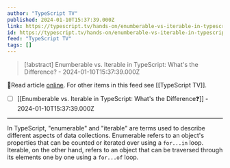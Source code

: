```yaml
---
author: "TypeScript TV"
published: 2024-01-10T15:37:39.000Z
link: https://typescript.tv/hands-on/enumberable-vs-iterable-in-typescript-whats-the-difference/
id: https://typescript.tv/hands-on/enumberable-vs-iterable-in-typescript-whats-the-difference/
feed: "TypeScript TV"
tags: []
---
```

> [!abstract] Enumberable vs. Iterable in TypeScript: What's the Difference? - 2024-01-10T15:37:39.000Z

🔗Read article [online](https://typescript.tv/hands-on/enumberable-vs-iterable-in-typescript-whats-the-difference/). For other items in this feed see [[TypeScript TV]].

- [ ] [[Enumberable vs․ Iterable in TypeScript꞉ What's the Difference❓]] - 2024-01-10T15:37:39.000Z
- - -
In TypeScript, "enumerable" and "iterable" are terms used to describe different aspects of data collections. Enumerable refers to an object's properties that can be counted or iterated over using a `for...in` loop. Iterable, on the other hand, refers to an object that can be traversed through its elements one by one using a `for...of` loop.
